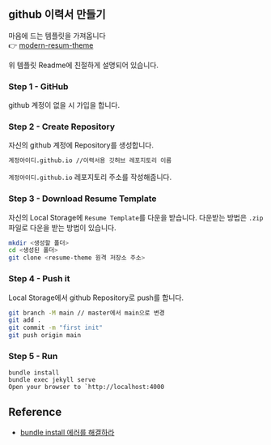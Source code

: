 
## github 이력서 만들기

마음에 드는 템플릿을 가져옵니다  
👉 [modern-resum-theme](https://github.com/sproogen/modern-resume-theme)

위 템플릿 Readme에 친절하게 설명되어 있습니다.

### Step 1 - GitHub
github 계정이 없을 시 가입을 합니다.

### Step 2 - Create Repository
자신의 github 계정에 Repository를 생성합니다.

```bash
계정아이디.github.io //이력서용 깃허브 레포지토리 이름
```
`계정아이디.github.io` 레포지토리 주소를 작성해줍니다.


### Step 3 - Download Resume Template
자신의 Local Storage에 `Resume Template`를 다운을 받습니다.
다운받는 방법은 `.zip` 파일로 다운을 받는 방법이 있습니다.

```bash
mkdir <생성할 폴더>
cd <생성된 폴더>
git clone <resume-theme 원격 저장소 주소>
```

### Step 4 - Push it
Local Storage에서 github Repository로 push를 합니다.
```bash
git branch -M main // master에서 main으로 변경
git add .
git commit -m "first init"
git push origin main
```
###  Step 5 - Run
```
bundle install
bundle exec jekyll serve
Open your browser to `http://localhost:4000
```

## Reference
- [bundle install 에러를 해결하라](https://github.com/jihwooon/jihwooon.github.io/commit/78564c4374760dee2a08ac27f09f86ec286443cb)
